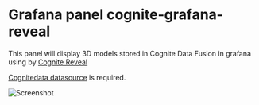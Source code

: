 # Grafana panel cognite-grafana-reveal 

This panel will display 3D models stored in Cognite Data Fusion in grafana using by [Cognite Reveal](https://github.com/cognitedata/reveal)

[Cognitedata datasource](https://grafana.com/grafana/plugins/cognitedata-datasource/) is required.

![Screenshot](/images/cognite-grafana-reveal.png)
